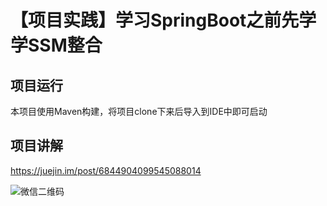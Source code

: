 # 【项目实践】学习SpringBoot之前先学学SSM整合

## 项目运行

本项目使用Maven构建，将项目clone下来后导入到IDE中即可启动

## 项目讲解

https://juejin.im/post/6844904099545088014

![微信二维码](http://ww1.sinaimg.cn/large/dcdff92dgy1glnmky7fb7j20p00dwdig.jpg)
